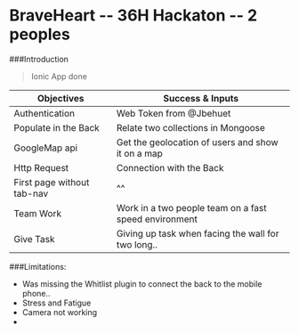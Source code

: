 #  BraveHeart -- 36H Hackaton -- 2 peoples
###Introduction
>Ionic App done 

Objectives | Success & Inputs
------------ | -------------
Authentication| Web Token from @Jbehuet
Populate in the Back| Relate two collections in Mongoose
GoogleMap api|  Get the geolocation of users and show it on a map
Http Request | Connection with the Back
First page without tab-nav | ^^
Team Work | Work in a two people team on a fast speed environment
Give Task | Giving up task when facing the wall for two long..


###Limitations:

- Was missing the Whitlist plugin to connect the back to the mobile phone.. 
- Stress and Fatigue
- Camera not working
- 
